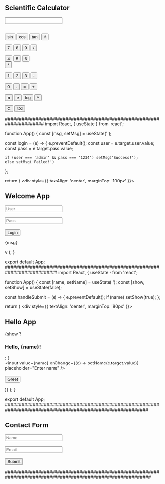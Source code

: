 <!DOCTYPE html>
<html>
<head>
  <title>Simple Scientific Calculator</title>
  <script src="https://cdnjs.cloudflare.com/ajax/libs/mathjs/10.6.4/math.min.js"></script>
</head>
<body>
  <h2>Scientific Calculator</h2>
  <input type="text" id="display" readonly><br><br>

  <button onclick="append('sin(')">sin</button>
  <button onclick="append('cos(')">cos</button>
  <button onclick="append('tan(')">tan</button>
  <button onclick="append('sqrt(')">√</button><br>

  <button onclick="append('7')">7</button>
  <button onclick="append('8')">8</button>
  <button onclick="append('9')">9</button>
  <button onclick="append('/')">/</button><br>

  <button onclick="append('4')">4</button>
  <button onclick="append('5')">5</button>
  <button onclick="append('6')">6</button>  
  <button onclick="append('*')">*</button><br>

  <button onclick="append('1')">1</button>
  <button onclick="append('2')">2</button>
  <button onclick="append('3')">3</button>
  <button onclick="append('-')">-</button><br>

  <button onclick="append('0')">0</button>
  <button onclick="append('.')">.</button>
  <button onclick="calculate()">=</button>
  <button onclick="append('+')">+</button><br>

  <button onclick="append('pi')">π</button>
  <button onclick="append('e')">e</button>
  <button onclick="append('log(')">log</button>
  <button onclick="append('^')">^</button><br>

  <button onclick="clearDisplay()">C</button>
  <button onclick="backspace()">⌫</button>

  <script>
    function append(val) {
      document.getElementById("display").value += val;
    }

    function clearDisplay() {
      document.getElementById("display").value = '';
    }

    function backspace() {
      const disp = document.getElementById("display");
      disp.value = disp.value.slice(0, -1);
    }

    function calculate() {
      try {
        const result = math.evaluate(document.getElementById("display").value);
        document.getElementById("display").value = result;
      } catch {
        alert("Invalid Expression");
      }
    }
  </script>
</body>
</html>
######################################################################
import React, { useState } from 'react';

function App() {
  const [msg, setMsg] = useState('');

  const login = (e) => {
    e.preventDefault();
    const user = e.target.user.value;
    const pass = e.target.pass.value;

    if (user === 'admin' && pass === '1234') setMsg('Success!');
    else setMsg('Failed!');
  };

  return (
    <div style={{ textAlign: 'center', marginTop: '100px' }}>
     <h2>Welcome App</h2>
      <form onSubmit={login}>
        <input name="user" placeholder="User" /><br /><br />
        <input name="pass" type="password" placeholder="Pass" /><br /><br />
        <button>Login</button>
      </form>
      <p>{msg}</p>v
    </div>
  );
}

export default App;
###########################################################################
import React, { useState } from 'react';

function App() {
  const [name, setName] = useState('');
  const [show, setShow] = useState(false);

  const handleSubmit = (e) => {
    e.preventDefault();
    if (name) setShow(true);
  };

  return (
    <div style={{ textAlign: 'center', marginTop: '80px' }}>
      <h2>Hello App</h2>
      {show ? <h3>Hello, {name}!</h3> : (
        <form onSubmit={handleSubmit}>
          <input value={name} onChange={(e) => setName(e.target.value)} placeholder="Enter name" />
          <br /><br />
          <button type="submit">Greet</button>
        </form>
      )}
    </div>
  );
}

export default App;
############################################################################################################
<!DOCTYPE html>
<html lang="en">
<head>
  <meta charset="UTF-8">
  <title>Simple Form</title>
</head>
<body>

<h2>Contact Form</h2>

<form id="myForm">
  <input type="text" id="name" placeholder="Name" required><br><br>
  <input type="email" id="email" placeholder="Email" required><br><br>
  <button type="submit">Submit</button>
</form>

<script>
  document.getElementById('myForm').addEventListener('submit', function(e) {
    const name = document.getElementById('name').value.trim();
    const email = document.getElementById('email').value.trim();

    if (!name || !email) {
      alert("Please fill in all fields.");
      e.preventDefault();
    } else {
      alert("Form submitted!");
    }
  });
</script>

</body>
</html>
#############################################################################################################
